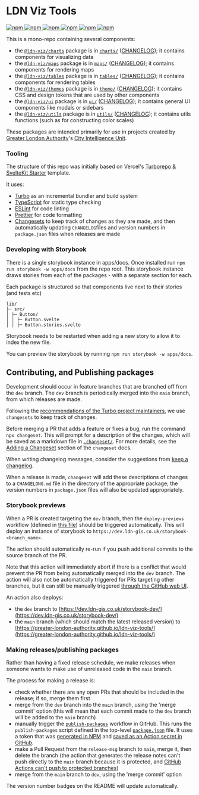 # LDN Viz Tools

[ ![npm](https://img.shields.io/npm/v/%40ldn-viz%2Fcharts?label=%40ldn-viz%2Fcharts%20version) ](https://www.npmjs.com/package/@ldn-viz/charts)
[ ![npm](https://img.shields.io/npm/v/%40ldn-viz%2Fmaps?label=%40ldn-viz%2Fmaps%20version) ](https://www.npmjs.com/package/@ldn-viz/maps)
[ ![npm](https://img.shields.io/npm/v/%40ldn-viz%2Ftables?label=%40ldn-viz%2Ftables%20version) ](https://www.npmjs.com/package/@ldn-viz/tables)
[ ![npm](https://img.shields.io/npm/v/%40ldn-viz%2Fthemes?label=%40ldn-viz%2Fthemes%20version) ](https://www.npmjs.com/package/@ldn-viz/themes)
[ ![npm](https://img.shields.io/npm/v/%40ldn-viz%2Fui?label=%40ldn-viz%2Fui%20version) ](https://www.npmjs.com/package/@ldn-viz/ui)
[ ![npm](https://img.shields.io/npm/v/%40ldn-viz%2Futils?label=%40ldn-viz%2Futils%20version)  ](https://www.npmjs.com/package/@ldn-viz/utils)


This is a mono-repo containing several components:

- the [`@ldn-viz/charts`](https://www.npmjs.com/package/@ldn-viz/charts) package is in [`charts/`](./packages/charts) ([CHANGELOG](https://github.com/Greater-London-Authority/ldn-viz-tools/blob/main/packages/charts/CHANGELOG.md)); it contains components for visualizing data
- the [`@ldn-viz/maps`](https://www.npmjs.com/package/@ldn-viz/maps) package is in [`maps/`](./packages/maps) ([CHANGELOG](https://github.com/Greater-London-Authority/ldn-viz-tools/blob/main/packages/maps/CHANGELOG.md)); it contains components for rendering maps
- the [`@ldn-viz/tables`](https://www.npmjs.com/package/@ldn-viz/tables) package is in [`tables/`](./packages/tables) ([CHANGELOG](https://github.com/Greater-London-Authority/ldn-viz-tools/blob/main/packages/tables/CHANGELOG.md)); it contains components for rendering tables
- the [`@ldn-viz/themes`](https://www.npmjs.com/package/@ldn-viz/themes) package is in [`theme/`](./packages/themes) ([CHANGELOG](https://github.com/Greater-London-Authority/ldn-viz-tools/blob/main/packages/themes/CHANGELOG.md)); it contains CSS and design tokens that are used by other components
- the [`@ldn-viz/ui`](https://www.npmjs.com/package/@ldn-viz/ui) package is in [`ui/`](./packages/ui) ([CHANGELOG](https://github.com/Greater-London-Authority/ldn-viz-tools/blob/main/packages/ui/CHANGELOG.md)); it contains general UI components like modals or sidebars
- the [`@ldn-viz/utils`](https://www.npmjs.com/package/@ldn-viz/utils) package is in [`utils/`](./packages/utils) ([CHANGELOG](https://github.com/Greater-London-Authority/ldn-viz-tools/blob/main/packages/utils/CHANGELOG.md)); it contains utils functions (such as for constructing color scales)

These packages are intended primarily for use in projects created by [Greater London Authority](https://london.gov.uk/)'s [City Intelligence Unit](https://www.london.gov.uk/programmes-strategies/research-and-analysis).

### Tooling

The structure of this repo was initially based on Vercel's [Turborepo & SvelteKit Starter](https://vercel.com/templates/svelte/turborepo-sveltekit-starter) template.

It uses:

- [Turbo](https://turbo.build/) as an incremental bundler and build system
- [TypeScript](https://www.typescriptlang.org/) for static type checking
- [ESLint](https://eslint.org/) for code linting
- [Prettier](https://prettier.io) for code formatting
- [Changesets](https://github.com/changesets/changesets) to keep track of changes as they are made, and then automatically updating `CHANGELOG`files and version numbers in `package.json` files when releases are made

### Developing with Storybook

There is a single storybook instance in apps/docs. Once installed run `npm run storybook -w apps/docs` from the repo root. This storybook instance draws stories from each of the packages - with a separate section for each.

Each package is structured so that components live next to their stories (and tests etc)

```
lib/
├─ src/
│ ├─ Button/
│ │ ├─ Button.svelte
│ │ ├─ Button.stories.svelte
```

Storybook needs to be restarted when adding a new story to allow it to index the new file.

You can preview the storybook by running `npm run storybook -w apps/docs`.

## Contributing, and Publishing packages

Development should occur in feature branches that are branched off from the `dev` branch.
The `dev` branch is periodically merged into the `main` branch, from which releases are made.

Following the [recommendations of the Turbo project maintainers](https://turbo.build/repo/docs/handbook/publishing-packages/versioning-and-publishing), we use `changesets` to keep track of changes.

Before merging a PR that adds a feature or fixes a bug, run the command `npx changeset`.
This will prompt for a description of the changes, which will be saved as a markdown file in [`.changeset/`](./.changeset/).
For more details, see the [Adding a Changeset](https://github.com/changesets/changesets/blob/main/docs/adding-a-changeset.md) section of the `changeset` docs.

When writing changelog messages, consider the suggestions from [keep a changelog](https://keepachangelog.com/).

When a release is made, `changeset` will add these descriptions of changes to a `CHANGELONG.md` file in the directory of the appropriate package; the version numbers in `package.json` files will also be updated appropriately.


### Storybook previews

When a PR is created targeting the `dev` branch, then the `deploy-previews` workflow (defined in [this file](./.github/workflows/deploy-preview.yml)) should be triggered automatically.
This will deploy an instance of storybook to `https://dev.ldn-gis.co.uk/storybook-<branch_name>`.

The action should automatically re-run if you push additional commits to the source branch of the PR.

Note that this action will immediately abort if there is a conflict that would prevent the PR from being automatically merged into the `dev` branch.
The action will also not be automatically triggered for PRs targeting other branches, but it can still be manually triggered [through the GitHub web UI](https://github.com/Greater-London-Authority/ldn-viz-tools/actions/workflows/deploy-preview.yml).

An action also deploys:

* the `dev` branch to [https://dev.ldn-gis.co.uk/storybook-dev/](https://dev.ldn-gis.co.uk/storybook-dev/)
* the `main` branch (which should match the latest released version) to [https://greater-london-authority.github.io/ldn-viz-tools/](https://greater-london-authority.github.io/ldn-viz-tools/)

### Making releases/publishing packages

Rather than having a fixed release schedule, we make releases when someone wants to make use of unreleased code in the `main` branch.

The process for making a release is:

- check whether there are any open PRs that should be included in the release; if so, merge them first
- merge from the `dev` branch into the `main` branch, using the 'merge commit' option (this will mean that each commit made to the `dev` branch will be added to the `main` branch)
- manually trigger the [`publish-packages`](./.github/publish-packages.yml) workflow in GitHub.
  This runs the `publish-packages` script defined in the top-level [`package.json`](./package.json) file.
  It uses a token that was [generated in NPM](https://www.npmjs.com/settings/ldn-viz/tokens/) and [saved as an Action secret in GitHub](https://github.com/Greater-London-Authority/ldn-viz-tools/settings/secrets/actions).
- make a Pull Request from the `release-msg` branch to `main`, merge it, then delete the branch (the action that generates the release notes can't push directly to the `main` branch because it is protected, and [GitHub Actions can't push to protected branches](https://github.com/orgs/community/discussions/25305))
- merge from the `main` branch to `dev`, using the 'merge commit' option

The version number badges on the README will update automatically.
